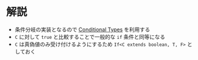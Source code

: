 # 解説

- 条件分岐の実装となるので [Conditional Types](https://www.typescriptlang.org/docs/handbook/2/conditional-types.html) を利用する
- `C` に対して `true` と比較することで一般的な `if` 条件と同等になる
- `C` は真偽値のみ受け付けるようにするため `If<C extends boolean, T, F>` としておく
